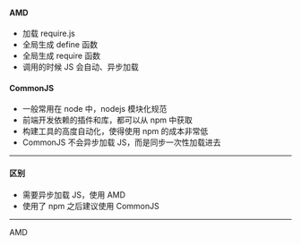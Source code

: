 #### AMD

* 加载 require.js
* 全局生成 define 函数
* 全局生成 require 函数
* 调用的时候 JS 会自动、异步加载



#### CommonJS

- 一般常用在 node 中，nodejs 模块化规范
- 前端开发依赖的插件和库，都可以从 npm 中获取
- 构建工具的高度自动化，使得使用 npm 的成本非常低
- CommonJS 不会异步加载 JS，而是同步一次性加载进去



---

#### 区别

* 需要异步加载 JS，使用 AMD
* 使用了 npm 之后建议使用 CommonJS

---

AMD

```js

```


